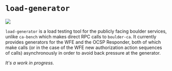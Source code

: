 # `load-generator`

![](https://i.imgur.com/58ZQjyH.gif)

`load-generator` is a load testing tool for the publicly facing boulder services,
unlike `ca-bench` which makes direct RPC calls to `boulder-ca`. It currently
provides generators for the WFE and the OCSP Responder, both of which make calls
(or in the case of the WFE new authorization action sequences of calls) asynchronously
in order to avoid back pressure at the generator.

_It's a work in progress._
